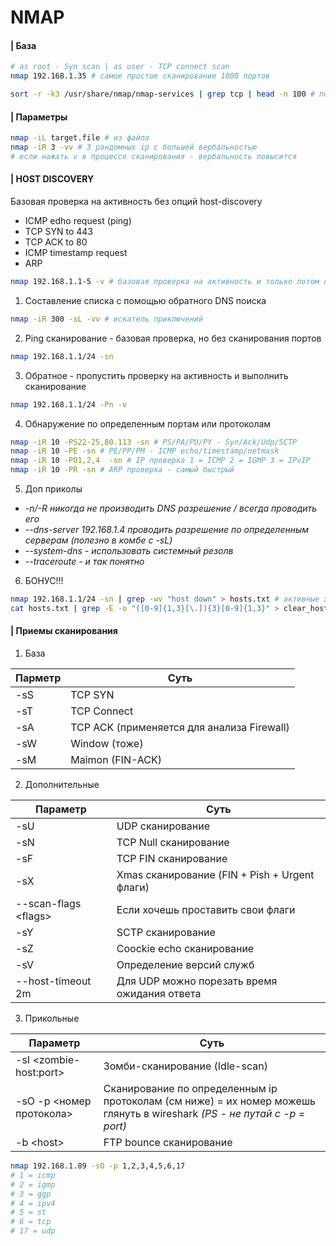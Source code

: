 # NMAP

#### **|	База**

```bash
# as root - Syn scan | as user - TCP connect scan
nmap 192.168.1.35 # самое простое сканирование 1000 портов

sort -r -k3 /usr/share/nmap/nmap-services | grep tcp | head -n 100 # посмотреть наиболее популярные порты
```



#### **|	Параметры**

```bash
nmap -iL target.file # из файла
nmap -iR 3 -vv # 3 рандомных ip с большей вербальностью
# если нажать v в процессе сканирования - вербальность повысится
```



#### **|	HOST DISCOVERY**

Базовая проверка на активность без опций host-discovery

* ICMP edho request (ping)
* TCP SYN to 443
* TCP ACK to 80
* ICMP timestamp request
* ARP

```bash
nmap 192.168.1.1-5 -v # базовая проверка на активность и только потом проверка на открытые порты
```

1) Составление списка с помощью обратного DNS поиска

```bash
nmap -iR 300 -sL -vv # искатель приключений
```

2) Ping сканирование - базовая проверка, но без сканирования портов

```bash
nmap 192.168.1.1/24 -sn
```

3) Обратное - пропустить проверку на активность и выполнить сканирование

```bash
nmap 192.168.1.1/24 -Pn -v
```

4) Обнаружение по определенным портам или протоколам

```bash
nmap -iR 10 -PS22-25,80.113 -sn # PS/PA/PU/PY - Syn/Ack/Udp/SCTP
nmap -iR 10 -PE -sn # PE/PP/PM - ICMP echo/timestamp/netmask
nmap -iR 10 -PO1,2,4  -sn # IP проверка 1 = ICMP 2 = IGMP 3 = IPvIP
nmap -iR 10 -PR -sn # ARP проверка - самый быстрый
```

5) Доп приколы

* *-n/-R никогда не производить DNS разрешение / всегда проводить его*
* *--dns-server 192.168.1.4 проводить разрешение по определенным серверам (полезно в комбе с -sL)*
* *--system-dns - использовать системный резолв*
* *--traceroute - и так понятно*



6) БОНУС!!!

```bash
nmap 192.168.1.1/24 -sn | grep -wv "host down" > hosts.txt # активные хосты (проверка любая)
cat hosts.txt | grep -E -o "([0-9]{1,3}[\.]){3}[0-9]{1,3}" > clear_hosts.txt # чистые адреса
```



#### **|	Приемы сканирования**



1. База

| Парметр | Суть                                       |
| ------- | ------------------------------------------ |
| -sS     | TCP SYN                                    |
| -sT     | TCP Connect                                |
| -sA     | TCP ACK (применяется для анализа Firewall) |
| -sW     | Window (тоже)                              |
| -sM     | Maimon (FIN-ACK)                           |



2) Дополнительные

| Параметр               | Суть                                          |
| ---------------------- | --------------------------------------------- |
| -sU                    | UDP сканирование                              |
| -sN                    | TCP Null сканирование                         |
| -sF                    | TCP FIN сканирование                          |
| -sX                    | Xmas сканирование (FIN + Pish + Urgent флаги) |
| --scan-flags \<flags\> | Если хочешь проставить свои флаги             |
| -sY                    | SCTP сканирование                             |
| -sZ                    | Coockie echo сканирование                     |
| -sV                    | Определение версий служб                      |
| --host-timeout 2m      | Для UDP можно порезать время ожидания ответа  |



3) Прикольные

| Параметр                   | Суть                                                         |
| -------------------------- | ------------------------------------------------------------ |
| -sI \<zombie-host:port\>   | Зомби-сканирование (Idle-scan)                               |
| -sO -p \<номер протокола\> | Сканирование по определенным ip протоколам (см ниже) = их номер можешь глянуть в wireshark *(PS - не путай с -p = port)* |
| -b \<host\>                | FTP bounce сканирование                                      |

```bash
nmap 192.168.1.89 -sO -p 1,2,3,4,5,6,17
# 1 = icmp
# 2 = igmp
# 3 = ggp
# 4 = ipv4
# 5 = st
# 6 = tcp
# 17 = udp
```

